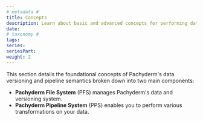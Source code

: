 ```yaml
---
# metadata # 
title: Concepts
description: Learn about basic and advanced concepts for performing data transformations with pipelines
date: 
# taxonomy #
tags: 
series:
seriesPart:
weight: 2
--- 
```


This section details the foundational concepts of Pachyderm's data versioning and pipeline semantics broken down into two main components:

- **Pachyderm File System** (PFS) manages Pachyderm's data and versioning system.
- **Pachyderm Pipeline System** (PPS) enables you to perform various transformations on your data. 